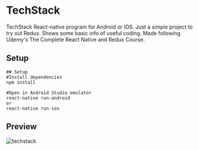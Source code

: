 # TechStack
TechStack React-native program for Android or IOS. Just a simple project to try out Redux. Shows some basic info of useful coding. Made following Udemy's The Complete React Native and Redux Course.

## Setup
    ## Setup
    #Install dependencies   
    npm install

    #Open in Android Studio emulator   
    react-native run-android  
    or  
    react-native run-ios


## Preview
![techstack](https://user-images.githubusercontent.com/35838078/51127045-3f884180-182d-11e9-8a83-952544194e6d.png)
